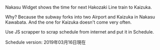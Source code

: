 Nakasu Widget shows the time for next Hakozaki Line train to Kaizuka.

Why?
Because the subway forks into two Airport and Kaizuka in Nakasu Kawabata. And the one for Kaizuka doesn't come very often.

Use JS scrapper to scrap schedule from internet and put it in Schedule.

Schedule version: 2019年03月16日現在
